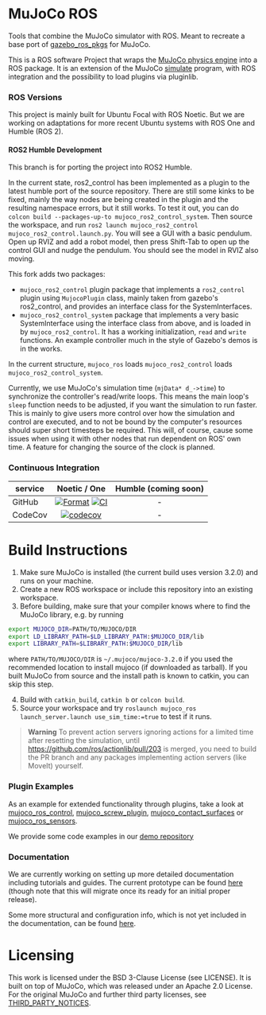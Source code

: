 # MuJoCo ROS

Tools that combine the MuJoCo simulator with ROS. Meant to recreate a base port of [gazebo\_ros\_pkgs](https://github.com/ros-simulation/gazebo_ros_pkgs) for MuJoCo.

This is a ROS software Project that wraps the [MuJoCo physics engine](https://mujoco.org/) into a ROS package.
It is an extension of the MuJoCo [simulate](https://github.com/deepmind/mujoco/blob/3.2.0/sample/simulate.cc) program, with ROS integration and the possibility to load plugins via pluginlib.

### ROS Versions

This project is mainly built for Ubuntu Focal with ROS Noetic. But we are working on adaptations for more recent Ubuntu systems with ROS One and Humble (ROS 2).

#### ROS2 Humble Development
This branch is for porting the project into ROS2 Humble.

In the current state, ros2_control has been implemented as a plugin to the latest humble port of the source repository.
There are still some kinks to be fixed, mainly the way nodes are being created in the plugin and the resulting namespace errors, but it still works.
To test it out, you can do `colcon build --packages-up-to mujoco_ros2_control_system`. Then source the workspace, and run `ros2 launch mujoco_ros2_control mujoco_ros2_control.launch.py`. You will see a GUI with a basic pendulum. Open up RVIZ and add a robot model, then press Shift-Tab to open up the control GUI and nudge the pendulum. You should see the model in RVIZ also moving.

This fork adds two packages:
- `mujoco_ros2_control` plugin package that implements a `ros2_control` plugin using `MujocoPlugin` class, mainly taken from gazebo's ros2_control, and provides an interface class for the SystemInterfaces.
- `mujoco_ros2_control_system` package that implements a very basic SystemInterface using the interface class from above, and is loaded in by `mujoco_ros2_control`. It has a working initialization, `read` and `write` functions. An example controller much in the style of Gazebo's demos is in the works.

In the current structure, `mujoco_ros` loads `mujoco_ros2_control` loads `mujoco_ros2_control_system`.

Currently, we use MuJoCo's simulation time (`mjData* d_->time`) to synchronize the controller's read/write loops. This means the main loop's `sleep` function needs to be adjusted, if you want the simulation to run faster.
This is mainly to give users more control over how the simulation and control are executed, and to not be bound by the computer's resources should super short timesteps be required.
This will, of course, cause some issues when using it with other nodes that run dependent on ROS' own time. A feature for changing the source of the clock is planned.

### Continuous Integration

service    | Noetic / One | Humble (coming soon)
---------- | :-----: | :----:
GitHub | [![Format](https://github.com/ubi-agni/mujoco_ros_pkgs/actions/workflows/format.yaml/badge.svg?branch=noetic-devel)](https://github.com/ubi-agni/mujoco_ros_pkgs/actions/workflows/format.yaml?query=branch%3Anoetic-devel) [![CI](https://github.com/ubi-agni/mujoco_ros_pkgs/actions/workflows/ci.yaml/badge.svg?branch=noetic-devel)](https://github.com/ubi-agni/mujoco_ros_pkgs/actions/workflows/ci.yaml?query=branch%3Anoetic-devel) | - |
CodeCov | [![codecov](https://codecov.io/gh/ubi-agni/mujoco_ros_pkgs/branch/noetic-devel/graph/badge.svg?token=W7uHKcY0ly)](https://codecov.io/gh/ubi-agni/mujoco_ros_pkgs) | - |


# Build Instructions
1. Make sure MuJoCo is installed (the current build uses version 3.2.0) and runs on your machine.
2. Create a new ROS workspace or include this repository into an existing workspace.
3. Before building, make sure that your compiler knows where to find the MuJoCo library, e.g. by running
```bash
export MUJOCO_DIR=PATH/TO/MUJOCO/DIR
export LD_LIBRARY_PATH=$LD_LIBRARY_PATH:$MUJOCO_DIR/lib
export LIBRARY_PATH=$LIBRARY_PATH:$MUJOCO_DIR/lib
```
where `PATH/TO/MUJOCO/DIR` is `~/.mujoco/mujoco-3.2.0` if you used the recommended location to install mujoco (if downloaded as tarball). If you built MuJoCo from source and the install path is known to catkin, you can skip this step.

4. Build with `catkin_build`, `catkin b` or `colcon build`.
5. Source your workspace and try `roslaunch mujoco_ros launch_server.launch use_sim_time:=true` to test if it runs.

> **Warning**
> To prevent action servers ignoring actions for a limited time after resetting the simulation, until https://github.com/ros/actionlib/pull/203 is merged, you need to build the PR branch and any packages implementing action servers (like MoveIt) yourself.


### Plugin Examples

As an example for extended functionality through plugins, take a look at [mujoco_ros_control](https://github.com/ubi-agni/mujoco_ros_pkgs/tree/noetic-devel/mujoco_ros_control), [mujoco_screw_plugin](https://github.com/ubi-agni/mujoco_screw_plugin), [mujoco_contact_surfaces](https://github.com/ubi-agni/mujoco_contact_surfaces) or [mujoco_ros_sensors](https://github.com/ubi-agni/mujoco_ros_pkgs/tree/noetic-devel/mujoco_ros_sensors).

We provide some code examples in our [demo repository](https://github.com/ubi-agni/mujoco_ros_demos)


### Documentation

We are currently working on setting up more detailed documentation including tutorials and guides. The current prototype can be found [here](davidpl1.github.io/mujoco_ros_pkgs) (though note that this will migrate once its ready for an initial proper release).

Some more structural and configuration info, which is not yet included in the documentation, can be found [here](./mujoco_ros/README.md).

# Licensing

This work is licensed under the BSD 3-Clause License (see LICENSE).
It is built on top of MuJoCo, which was released under an Apache 2.0 License. For the original MuJoCo and further third party licenses, see [THIRD_PARTY_NOTICES](./THIRD_PARTY_NOTICES).
